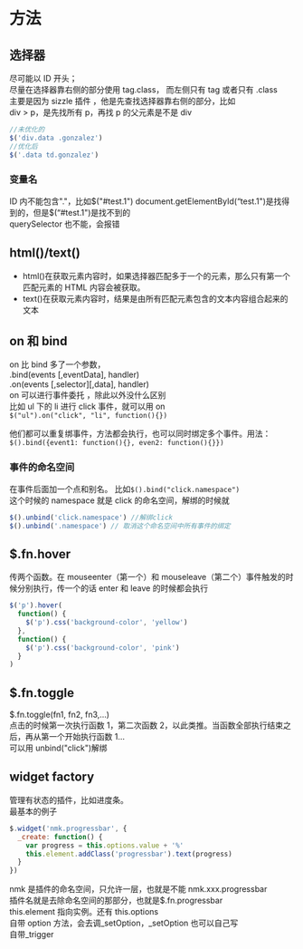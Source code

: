 # 方法

## 选择器

尽可能以 ID 开头；  
尽量在选择器靠右侧的部分使用 tag.class， 而左侧只有 tag 或者只有 .class  
主要是因为 sizzle 插件 ，他是先查找选择器靠右侧的部分，比如  
div > p，是先找所有 p，再找 p 的父元素是不是 div

```js
//未优化的
$('div.data .gonzalez')
//优化后
$('.data td.gonzalez')
```

### 变量名

ID 内不能包含"."，比如$("#test.1")  
document.getElementById(“test.1")是找得到的，但是$(“#test.1")是找不到的  
querySelector 也不能，会报错

## html()/text()

- html()在获取元素内容时，如果选择器匹配多于一个的元素，那么只有第一个匹配元素的 HTML 内容会被获取。
- text()在获取元素内容时，结果是由所有匹配元素包含的文本内容组合起来的文本

## on 和 bind

on 比 bind 多了一个参数，  
.bind(events [,eventData], handler)  
.on(events [,selector][,data], handler)  
on 可以进行事件委托 ，除此以外没什么区别  
比如 ul 下的 li 进行 click 事件，就可以用 on  
`$("ul").on("click", "li", function(){})`

他们都可以重复绑事件，方法都会执行，也可以同时绑定多个事件。用法：  
`$().bind({event1: function(){}, even2: function(){}})`

### 事件的命名空间

在事件后面加一个点和别名。
比如`$().bind("click.namespace")`  
这个时候的 namespace 就是 click 的命名空间，解绑的时候就

```js
$().unbind('click.namespace') //解绑click
$().unbind('.namespace') // 取消这个命名空间中所有事件的绑定
```

## \$.fn.hover

传两个函数。在 mouseenter（第一个）和 mouseleave（第二个）事件触发的时候分别执行，传一个的话 enter 和 leave 的时候都会执行

```js
$('p').hover(
  function() {
    $('p').css('background-color', 'yellow')
  },
  function() {
    $('p').css('background-color', 'pink')
  }
)
```

## \$.fn.toggle

\$.fn.toggle(fn1, fn2, fn3,…)  
点击的时候第一次执行函数 1，第二次函数 2，以此类推。当函数全部执行结束之后，再从第一个开始执行函数 1…  
可以用 unbind("click")解绑

## widget factory

管理有状态的插件，比如进度条。  
最基本的例子

```js
$.widget('nmk.progressbar', {
  _create: function() {
    var progress = this.options.value + '%'
    this.element.addClass('progressbar').text(progress)
  }
})
```

nmk 是插件的命名空间，只允许一层，也就是不能 nmk.xxx.progressbar  
插件名就是去除命名空间的那部分，也就是\$.fn.progressbar  
this.element 指向实例。还有 this.options  
自带 option 方法，会去调\_setOption，\_setOption 也可以自己写  
自带\_trigger
